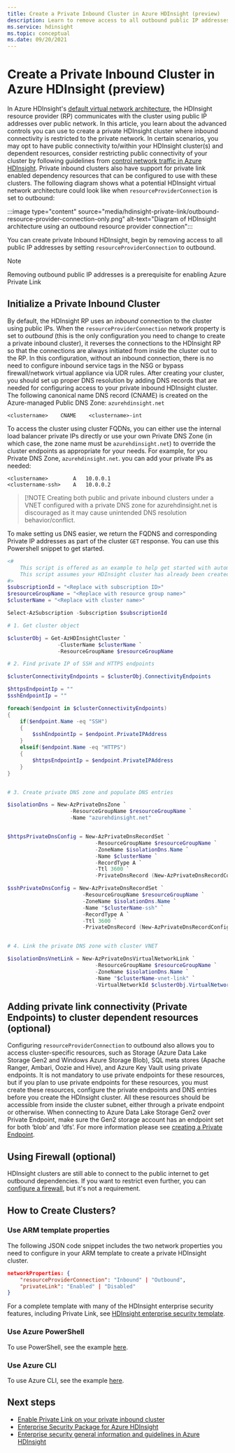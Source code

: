 ```yaml
---
title: Create a Private Inbound Cluster in Azure HDInsight (preview)
description: Learn to remove access to all outbound public IP addresses
ms.service: hdinsight
ms.topic: conceptual
ms.date: 09/20/2021
---
```


# Create a Private Inbound Cluster in Azure HDInsight (preview)

In Azure HDInsight's [default virtual network architecture](./hdinsight-virtual-network-architecture.md), the HDInsight resource provider (RP) communicates with the cluster using public IP addresses over public network. In this article, you learn about the advanced controls you can use to create a private HDInsight cluster where inbound connectivity is restricted to the private network. In certain scenarios, you may opt to have public connectivity to/within your HDInsight cluster(s) and dependent resources, consider restricting public connectivity of your cluster by following guidelines from [control network traffic in Azure HDInsight](./control-network-traffic.md). Private inbound clusters also have support for private link enabled dependency resources that can be configured to use with these clusters.
The following diagram shows what a potential HDInsight virtual network architecture could look like when `resourceProviderConnection` is set to outbound:

:::image type="content" source="media/hdinsight-private-link/outbound-resource-provider-connection-only.png" alt-text="Diagram of HDInsight architecture using an outbound resource provider connection":::

You can create private Inbound HDInsight, begin by removing access to all public IP addresses by setting `resourceProviderConnection` to outbound.

>[!NOTE]
>Removing outbound public IP addresses is a prerequisite for enabling Azure Private Link

## Initialize a Private Inbound Cluster

By default, the HDInsight RP uses an *inbound* connection to the cluster using public IPs. When the `resourceProviderConnection` network property is set to *outbound* (this is the only configuration you need to change to create a private inbound cluster), it reverses the connections to the HDInsight RP so that the connections are always initiated from inside the cluster out to the RP. In this configuration, without an inbound connection, there is no need to configure inbound service tags in the NSG or bypass firewall/network virtual appliance via UDR rules.
After creating your cluster, you should set up proper DNS resolution by adding DNS records that are needed for configuring access to your private inbound HDInsight cluster. The following canonical name DNS record (CNAME) is created on the Azure-managed Public DNS Zone: `azurehdinsight.net`

```dns
<clustername>    CNAME    <clustername>-int
```

To access the cluster using cluster FQDNs, you can either use the internal load balancer private IPs directly or use your own Private DNS Zone (in which case, the zone name must be `azurehdinsight.net`) to override the cluster endpoints as appropriate for your needs. For example, for you Private DNS Zone, `azurehdinsight.net`. you can add your private IPs as needed:

```dns
<clustername>        A   10.0.0.1
<clustername-ssh>    A   10.0.0.2
```

> [!NOTE
> Creating both public and private inbound clusters under a VNET configured with a private DNS zone for azurehdinsight.net is discouraged as it may cause unintended DNS resolution behavior/conflict.

To make setting us DNS easier, we return the FQDNS and corresponding Private IP addresses as part of the cluster `GET` response. You can use this Powershell snippet to get started.

```powershell
<#
    This script is offered as an example to help get started with automation and can be adjusted based on your needs.
    This script assumes your HDInsight cluster has already been created and the context where this script is run has permissions to read/write resources in the same resource group.
#>
$subscriptionId = "<Replace with subscription ID>"
$resourceGroupName = "<Replace with resource group name>"
$clusterName = "<Replace with cluster name>"

Select-AzSubscription -Subscription $subscriptionId

# 1. Get cluster object

$clusterObj = Get-AzHDInsightCluster `
                -ClusterName $clusterName `
                -ResourceGroupName $resourceGroupName

# 2. Find private IP of SSH and HTTPS endpoints

$clusterConnectivityEndpoints = $clusterObj.ConnectivityEndpoints

$httpsEndpointIp = ""
$sshEndpointIp = ""

foreach($endpoint in $clusterConnectivityEndpoints)
{
    if($endpoint.Name -eq "SSH")
    {
        $sshEndpointIp = $endpoint.PrivateIPAddress
    }
    elseif($endpoint.Name -eq "HTTPS")
    {
        $httpsEndpointIp = $endpoint.PrivateIPAddress
    }
}


# 3. Create private DNS zone and populate DNS entries

$isolationDns = New-AzPrivateDnsZone `
                    -ResourceGroupName $resourceGroupName `
                    -Name "azurehdinsight.net"


$httpsPrivateDnsConfig = New-AzPrivateDnsRecordSet `
                            -ResourceGroupName $resourceGroupName `
                            -ZoneName $isolationDns.Name `
                            -Name $clusterName `
                            -RecordType A `
                            -Ttl 3600 `
                            -PrivateDnsRecord (New-AzPrivateDnsRecordConfig -Ipv4Address $httpsEndpointIp)

$sshPrivateDnsConfig = New-AzPrivateDnsRecordSet `
                        -ResourceGroupName $resourceGroupName `
                        -ZoneName $isolationDns.Name `
                        -Name "$clusterName-ssh" `
                        -RecordType A `
                        -Ttl 3600 `
                        -PrivateDnsRecord (New-AzPrivateDnsRecordConfig -Ipv4Address $sshEndpointIp)


# 4. Link the private DNS zone with cluster VNET

$isolationDnsVnetLink = New-AzPrivateDnsVirtualNetworkLink `
                            -ResourceGroupName $resourceGroupName `
                            -ZoneName $isolationDns.Name `
                            -Name "$clusterName-vnet-link" `
                            -VirtualNetworkId $clusterObj.VirtualNetworkId
```

## Adding private link connectivity (Private Endpoints) to cluster dependent resources (optional)

Configuring `resourceProviderConnection` to outbound also allows you to access cluster-specific resources, such as Storage (Azure Data Lake Storage Gen2 and Windows Azure Storage Blob), SQL meta stores (Apache Ranger, Ambari, Oozie and Hive), and Azure Key Vault using private endpoints. It is not mandatory to use private endpoints for these resources, but if you plan to use private endpoints for these resources, you must create these resources, configure the private endpoints and DNS entries before you create the HDInsight cluster. All these resources should be accessible from inside the cluster subnet, either through a private endpoint or otherwise.
When connecting to Azure Data Lake Storage Gen2 over Private Endpoint, make sure the Gen2 storage account has an endpoint set for both ‘blob’ and ‘dfs’. For more information please see [creating a Private Endpoint](../private-link/create-private-endpoint-portal).

## Using Firewall (optional)
HDInsight clusters are still able to connect to the public internet to get outbound dependencies. If you want to restrict even further, you can [configure a firewall](./hdinsight-restrict-outbound-traffic.md), but it's not a requirement.

## How to Create Clusters?
### Use ARM template properties

The following JSON code snippet includes the two network properties you need to configure in your ARM template to create a private HDInsight cluster.

```json
networkProperties: {
    "resourceProviderConnection": "Inbound" | "Outbound",
    "privateLink": "Enabled" | "Disabled"
}
```

For a complete template with many of the HDInsight enterprise security features, including Private Link, see [HDInsight enterprise security template](https://github.com/Azure-Samples/hdinsight-enterprise-security/tree/main/ESP-HIB-PL-Template).

### Use Azure PowerShell

To use PowerShell, see the example [here](/powershell/module/az.hdinsight/new-azhdinsightcluster#example-4--create-an-azure-hdinsight-cluster-with-relay-outbound-and-private-link-feature).

### Use Azure CLI
To use Azure CLI, see the example [here](/cli/azure/hdinsight#az_hdinsight_create-examples).

## Next steps

* [Enable Private Link on your private inbound cluster](./hdinsight-private-link.md)
* [Enterprise Security Package for Azure HDInsight](enterprise-security-package.md)
* [Enterprise security general information and guidelines in Azure HDInsight](./domain-joined/general-guidelines.md)
